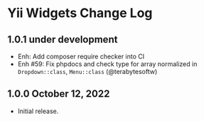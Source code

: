 # Yii Widgets Change Log

## 1.0.1 under development

- Enh: Add composer require checker into CI
- Enh #59: Fix phpdocs and check type for array normalized in `Dropdown::class`, `Menu::class` (@terabytesoftw)

## 1.0.0 October 12, 2022

- Initial release.
